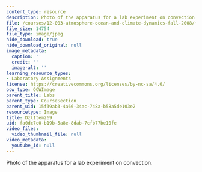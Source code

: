 ```yaml
---
content_type: resource
description: Photo of the apparatus for a lab experiment on convection.
file: /courses/12-003-atmosphere-ocean-and-climate-dynamics-fall-2008/fa0dc7c0b19b5a8e8dab7cfb77be10fe_DzlItem269.jpg
file_size: 14754
file_type: image/jpeg
hide_download: true
hide_download_original: null
image_metadata:
  caption: ''
  credit: ''
  image-alt: ''
learning_resource_types:
- Laboratory Assignments
license: https://creativecommons.org/licenses/by-nc-sa/4.0/
ocw_type: OCWImage
parent_title: Labs
parent_type: CourseSection
parent_uid: 15f39ab3-4a66-34ac-748a-b58a5de103e2
resourcetype: Image
title: DzlItem269
uid: fa0dc7c0-b19b-5a8e-8dab-7cfb77be10fe
video_files:
  video_thumbnail_file: null
video_metadata:
  youtube_id: null
---
```

Photo of the apparatus for a lab experiment on convection.